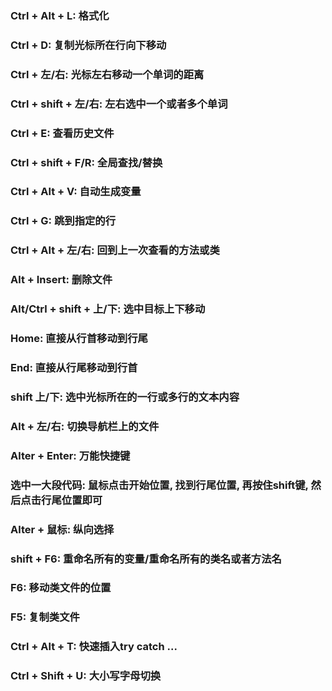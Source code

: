 ### Ctrl + Alt + L: 格式化

### Ctrl + D: 复制光标所在行向下移动

### Ctrl + 左/右: 光标左右移动一个单词的距离

### Ctrl + shift + 左/右: 左右选中一个或者多个单词

### Ctrl + E: 查看历史文件

### Ctrl + shift + F/R: 全局查找/替换

### Ctrl + Alt + V: 自动生成变量

### Ctrl + G: 跳到指定的行

### Ctrl + Alt + 左/右: 回到上一次查看的方法或类

### Alt + Insert: 删除文件

### Alt/Ctrl + shift + 上/下: 选中目标上下移动

### Home: 直接从行首移动到行尾

### End: 直接从行尾移动到行首

### shift 上/下: 选中光标所在的一行或多行的文本内容

### Alt + 左/右: 切换导航栏上的文件

### Alter + Enter: 万能快捷键

### 选中一大段代码: 鼠标点击开始位置, 找到行尾位置, 再按住shift键, 然后点击行尾位置即可

### Alter + 鼠标: 纵向选择

### shift + F6: 重命名所有的变量/重命名所有的类名或者方法名

### F6: 移动类文件的位置

### F5: 复制类文件

### Ctrl + Alt + T: 快速插入try catch ...

### Ctrl + Shift + U: 大小写字母切换